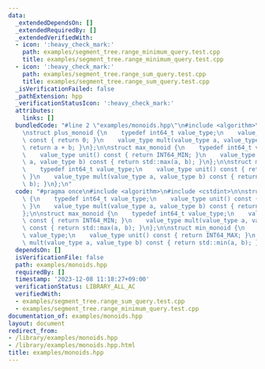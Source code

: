 ```yaml
---
data:
  _extendedDependsOn: []
  _extendedRequiredBy: []
  _extendedVerifiedWith:
  - icon: ':heavy_check_mark:'
    path: examples/segment_tree.range_minimum_query.test.cpp
    title: examples/segment_tree.range_minimum_query.test.cpp
  - icon: ':heavy_check_mark:'
    path: examples/segment_tree.range_sum_query.test.cpp
    title: examples/segment_tree.range_sum_query.test.cpp
  _isVerificationFailed: false
  _pathExtension: hpp
  _verificationStatusIcon: ':heavy_check_mark:'
  attributes:
    links: []
  bundledCode: "#line 2 \"examples/monoids.hpp\"\n#include <algorithm>\n#include <cstdint>\n\
    \nstruct plus_monoid {\n    typedef int64_t value_type;\n    value_type unit()\
    \ const { return 0; }\n    value_type mult(value_type a, value_type b) const {\
    \ return a + b; }\n};\n\nstruct max_monoid {\n    typedef int64_t value_type;\n\
    \    value_type unit() const { return INT64_MIN; }\n    value_type mult(value_type\
    \ a, value_type b) const { return std::max(a, b); }\n};\n\nstruct min_monoid {\n\
    \    typedef int64_t value_type;\n    value_type unit() const { return INT64_MAX;\
    \ }\n    value_type mult(value_type a, value_type b) const { return std::min(a,\
    \ b); }\n};\n"
  code: "#pragma once\n#include <algorithm>\n#include <cstdint>\n\nstruct plus_monoid\
    \ {\n    typedef int64_t value_type;\n    value_type unit() const { return 0;\
    \ }\n    value_type mult(value_type a, value_type b) const { return a + b; }\n\
    };\n\nstruct max_monoid {\n    typedef int64_t value_type;\n    value_type unit()\
    \ const { return INT64_MIN; }\n    value_type mult(value_type a, value_type b)\
    \ const { return std::max(a, b); }\n};\n\nstruct min_monoid {\n    typedef int64_t\
    \ value_type;\n    value_type unit() const { return INT64_MAX; }\n    value_type\
    \ mult(value_type a, value_type b) const { return std::min(a, b); }\n};\n"
  dependsOn: []
  isVerificationFile: false
  path: examples/monoids.hpp
  requiredBy: []
  timestamp: '2023-12-08 11:18:27+09:00'
  verificationStatus: LIBRARY_ALL_AC
  verifiedWith:
  - examples/segment_tree.range_sum_query.test.cpp
  - examples/segment_tree.range_minimum_query.test.cpp
documentation_of: examples/monoids.hpp
layout: document
redirect_from:
- /library/examples/monoids.hpp
- /library/examples/monoids.hpp.html
title: examples/monoids.hpp
---
```

